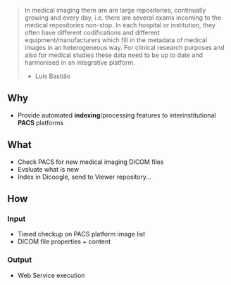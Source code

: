 > In medical imaging there are are large repositories, continually growing and every day, i.e. there are several exams incoming to the medical repositories non-stop. In each hospital or institution, they often have different codifications and different equipment/manufacturers which fill in the metadata of medical images in an heterogeneous way. For clinical research purposes and also for medical studies these data need to be up to date and harmonised in an integrative platform.
> - Luís Bastião

## Why
- Provide automated **indexing**/processing features to interinstitutional **PACS** platforms

## What
- Check PACS for new medical imaging DICOM files
- Evaluate what is new
- Index in Dicoogle, send to Viewer repository...

## How

### Input
- Timed checkup on PACS platform image list
- DICOM file properties + content

### Output
- Web Service execution
